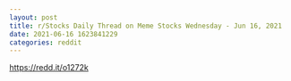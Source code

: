 ```yaml
--- 
layout: post 
title: r/Stocks Daily Thread on Meme Stocks Wednesday - Jun 16, 2021 
date: 2021-06-16 1623841229 
categories: reddit 
--- 
```

https://redd.it/o1272k